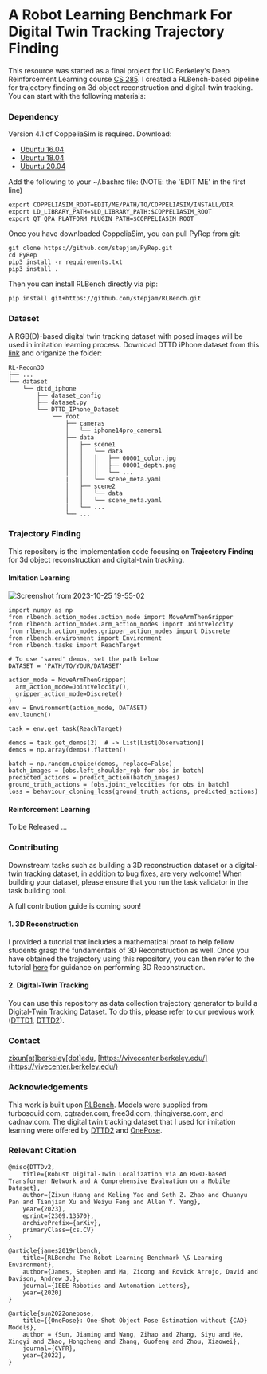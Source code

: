 # A Robot Learning Benchmark For Digital Twin Tracking Trajectory Finding
This resource was started as a final project for UC Berkeley's Deep Reinforcement Learning course [CS 285](https://rail.eecs.berkeley.edu/deeprlcourse/). I created a RLBench-based pipeline for trajectory finding on 3d object reconstruction and digital-twin tracking. You can start with the following materials:

### Dependency
Version 4.1 of CoppeliaSim is required. Download:
- [Ubuntu 16.04](https://www.coppeliarobotics.com/files/CoppeliaSim_Edu_V4_1_0_Ubuntu16_04.tar.xz)
- [Ubuntu 18.04](https://www.coppeliarobotics.com/files/CoppeliaSim_Edu_V4_1_0_Ubuntu18_04.tar.xz)
- [Ubuntu 20.04](https://www.coppeliarobotics.com/files/CoppeliaSim_Edu_V4_1_0_Ubuntu20_04.tar.xz)

Add the following to your ~/.bashrc file: (NOTE: the 'EDIT ME' in the first line)
```
export COPPELIASIM_ROOT=EDIT/ME/PATH/TO/COPPELIASIM/INSTALL/DIR
export LD_LIBRARY_PATH=$LD_LIBRARY_PATH:$COPPELIASIM_ROOT
export QT_QPA_PLATFORM_PLUGIN_PATH=$COPPELIASIM_ROOT
```

Once you have downloaded CoppeliaSim, you can pull PyRep from git:
```
git clone https://github.com/stepjam/PyRep.git
cd PyRep
pip3 install -r requirements.txt
pip3 install .
```

Then you can install RLBench directly via pip:
```
pip install git+https://github.com/stepjam/RLBench.git
```

### Dataset
A RGB(D)-based digital twin tracking dataset with posed images will be used in imitation learning process. Download DTTD iPhone dataset from this [link](https://drive.google.com/drive/u/1/folders/1U7YJKSrlWOY5h2MJRc_cwJPkQ8600jbd) and origanize the folder:

```
RL-Recon3D
├── ...
└── dataset
    └── dttd_iphone
        ├── dataset_config
        ├── dataset.py
        └── DTTD_IPhone_Dataset
            └── root
                ├── cameras
                │   └── iphone14pro_camera1
                ├── data
                │   ├── scene1
                │   │   └── data
                │   │   │   ├── 00001_color.jpg
                │   │   │   ├── 00001_depth.png
                │   │   │   └── ...
                |   │   └── scene_meta.yaml
                │   ├── scene2
                │   │   └── data
                |   │   └── scene_meta.yaml
                │   └── ...
                └── ...
```


### Trajectory Finding
This repository is the implementation code focusing on **Trajectory Finding** for 3d object reconstruction and digital-twin tracking. 

#### Imitation Learning
![Screenshot from 2023-10-25 19-55-02](https://github.com/zixunh/RL-Recon3D/assets/106426767/24104d92-270b-4e8d-ad60-a268a346cd6f)

```
import numpy as np
from rlbench.action_modes.action_mode import MoveArmThenGripper
from rlbench.action_modes.arm_action_modes import JointVelocity
from rlbench.action_modes.gripper_action_modes import Discrete
from rlbench.environment import Environment
from rlbench.tasks import ReachTarget

# To use 'saved' demos, set the path below
DATASET = 'PATH/TO/YOUR/DATASET'

action_mode = MoveArmThenGripper(
  arm_action_mode=JointVelocity(),
  gripper_action_mode=Discrete()
)
env = Environment(action_mode, DATASET)
env.launch()

task = env.get_task(ReachTarget)

demos = task.get_demos(2)  # -> List[List[Observation]]
demos = np.array(demos).flatten()

batch = np.random.choice(demos, replace=False)
batch_images = [obs.left_shoulder_rgb for obs in batch]
predicted_actions = predict_action(batch_images)
ground_truth_actions = [obs.joint_velocities for obs in batch]
loss = behaviour_cloning_loss(ground_truth_actions, predicted_actions)
```

#### Reinforcement Learning
To be Released ...

### Contributing
Downstream tasks such as building a 3D reconstruction dataset or a digital-twin tracking dataset, in addition to bug fixes, are very welcome! When building your dataset, please ensure that you run the task validator in the task building tool.

A full contribution guide is coming soon!
#### 1. 3D Reconstruction
I provided a tutorial that includes a mathematical proof to help fellow students grasp the fundamentals of 3D Reconstruction as well. Once you have obtained the trajectory using this repository, you can then refer to the tutorial [here](https://github.com/zixunh/RL-Recon3D/tree/main/recon) for guidance on performing 3D Reconstruction.

#### 2. Digital-Twin Tracking
You can use this repository as data collection trajectory generator to build a Digital-Twin Tracking Dataset. To do this, please refer to our previous work ([DTTD1](https://github.com/augcog/DTTDv1), [DTTD2](https://github.com/augcog/DTTD2)).

### Contact
[zixun[at]berkeley[dot]edu](mailto:zixun@berkeley.edu), [https://vivecenter.berkeley.edu/](https://vivecenter.berkeley.edu/)

### Acknowledgements
This work is built upon [RLBench](https://github.com/stepjam/RLBench). Models were supplied from turbosquid.com, cgtrader.com, free3d.com, thingiverse.com, and cadnav.com. The digital twin tracking dataset that I used for imitation learning were offered by [DTTD2](https://github.com/augcog/DTTD2) and [OnePose](https://github.com/zju3dv/OnePose).

### Relevant Citation
```
@misc{DTTDv2,
    title={Robust Digital-Twin Localization via An RGBD-based Transformer Network and A Comprehensive Evaluation on a Mobile Dataset}, 
    author={Zixun Huang and Keling Yao and Seth Z. Zhao and Chuanyu Pan and Tianjian Xu and Weiyu Feng and Allen Y. Yang},
    year={2023},
    eprint={2309.13570},
    archivePrefix={arXiv},
    primaryClass={cs.CV}
}

@article{james2019rlbench,
    title={RLBench: The Robot Learning Benchmark \& Learning Environment},
    author={James, Stephen and Ma, Zicong and Rovick Arrojo, David and Davison, Andrew J.},
    journal={IEEE Robotics and Automation Letters},
    year={2020}
}

@article{sun2022onepose,
    title={{OnePose}: One-Shot Object Pose Estimation without {CAD} Models},
    author = {Sun, Jiaming and Wang, Zihao and Zhang, Siyu and He, Xingyi and Zhao, Hongcheng and Zhang, Guofeng and Zhou, Xiaowei},
    journal={CVPR},
    year={2022},
}
```
